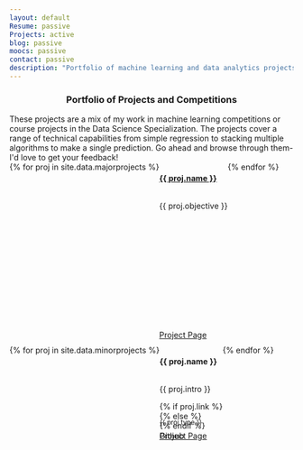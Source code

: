 ```yaml
---
layout: default	
Resume: passive
Projects: active
blog: passive
moocs: passive
contact: passive
description: "Portfolio of machine learning and data analytics projects"
---
```


<h3 style="text-align: center;">Portfolio of Projects and Competitions</h3>
These projects are a mix of my work in machine learning competitions or course projects in the Data Science Specialization. The projects cover a range of technical capabilities from simple regression to stacking multiple algorithms to make a single prediction.  Go ahead and browse through them- I'd love to get your feedback!

<style>
.major-proj-card {
	position: relative;
	min-height: 325px;
	}
.minor-proj-card {
	position: relative;
	min-height: 175px;
	}
.proj-btn {
	position: absolute;
	bottom: 10px;
	}
.proj-type{
	position: absolute;
	bottom: 35px;
	}
.row {
	display: -webkit-box;
	display: -webkit-flex;
	display: -ms-flexbox;
	display: flex;
	flex-wrap: wrap;
	}
.row > [class*='col-'] {
	display: flex;
	flex-direction: column;
	}
</style>

<div class="row">
    {% for proj in site.data.majorprojects %}
        <article  data-url="{{ proj.url }}" class="col-lg-6 col-md-6 col-sm-12 panel panel-default major-proj-card" itemscope="itemscope" itemtype="http://schema.org/Article" >
			<h4 itemprop="name"><a href="{{ proj.link }}">{{ proj.name }}</a></h4>
			<p class="description">{{ proj.objective }}</p>
			<a href="{{ proj.link }}" class="btn btn-default btn-xs col-sm-6 col-lg-6 proj-btn">Project Page</a>
        </article>
    {% endfor %}
	</div>
	

<div class="row">
{% for proj in site.data.minorprojects %}
	<div class="col-lg-4 col-md-4 col-sm-6 minor-proj-card panel panel-default">
		<h4>{{ proj.name }}</h4>
		<p class="description">{{ proj.intro }}</p>
		{% if proj.link %}
			<a href="{{ proj.link }}" class="btn btn-default btn-xs col-sm-6 proj-btn">Project Page</a>
		{% else %}
			<a href="(( proj.url ))" class="btn btn-default btn-xs col-sm-6 proj-btn">Github</a>
		{% endif %}
		<p><small class="text-muted proj-type">{{ proj.type }}</small></p>
	</div>
{% endfor %}
</div>
